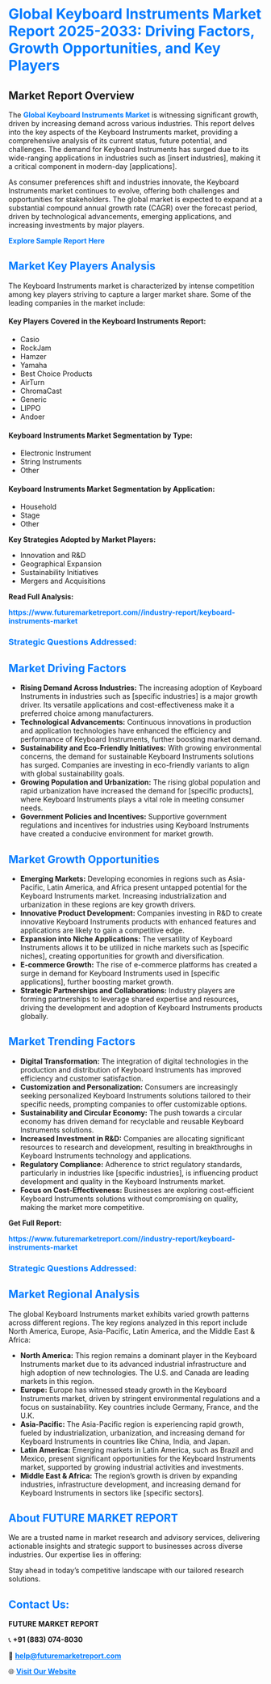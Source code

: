 <h1 style="color: #007BFF;">Global Keyboard Instruments Market Report 2025-2033: Driving Factors, Growth Opportunities, and Key Players</h1>

<section id="overview">
<h2>Market Report Overview</h2>
<p>The <a href="https://www.futuremarketreport.com//industry-report/keyboard-instruments-market" style="color: #007BFF; text-decoration: none;"><strong>Global Keyboard Instruments Market</strong></a> is witnessing significant growth, driven by increasing demand across various industries. This report delves into the key aspects of the Keyboard Instruments market, providing a comprehensive analysis of its current status, future potential, and challenges. The demand for Keyboard Instruments has surged due to its wide-ranging applications in industries such as [insert industries], making it a critical component in modern-day [applications].</p>
<p>As consumer preferences shift and industries innovate, the Keyboard Instruments market continues to evolve, offering both challenges and opportunities for stakeholders. The global market is expected to expand at a substantial compound annual growth rate (CAGR) over the forecast period, driven by technological advancements, emerging applications, and increasing investments by major players.</p>
</section>

<section id="overview">
<p><a href="https://www.futuremarketreport.com//request-sample/reportId=83546" style="color: #007BFF; text-decoration: none;"><strong>Explore Sample Report Here</strong></a></p>
</section>

<section id="key-players">
<h2 style="color: #007BFF;">Market Key Players Analysis</h2>
<p>The Keyboard Instruments market is characterized by intense competition among key players striving to capture a larger market share. Some of the leading companies in the market include:</p>
<h4>Key Players Covered in the Keyboard Instruments Report:</h4>
<ul><li>Casio</li><li>RockJam</li><li>Hamzer</li><li>Yamaha</li><li>Best Choice Products</li><li>AirTurn</li><li>ChromaCast</li><li>Generic</li><li>LIPPO</li><li>Andoer</li></ul>
<h4>Keyboard Instruments Market Segmentation by Type:</h4>
<ul><li>Electronic Instrument</li><li>String Instruments</li><li>Other</li></ul>

<h4>Keyboard Instruments Market Segmentation by Application:</h4>
<ul><li>Household</li><li>Stage</li><li>Other</li></ul>
<p><strong>Key Strategies Adopted by Market Players:</strong></p>
<ul>
<li>Innovation and R&D</li>
<li>Geographical Expansion</li>
<li>Sustainability Initiatives</li>
<li>Mergers and Acquisitions</li>
</ul>
</section>

<section>
<p><strong>Read Full Analysis: </strong></p><a href="https://www.futuremarketreport.com//industry-report/keyboard-instruments-market" style="color: #007BFF; text-decoration: none;"><strong>https://www.futuremarketreport.com//industry-report/keyboard-instruments-market</strong></a>
<h3 style="color: #007BFF;">Strategic Questions Addressed:</h3>
</section>

<section id="driving-factors">
<h2 style="color: #007BFF;">Market Driving Factors</h2>
<ul>
<li><strong>Rising Demand Across Industries:</strong> The increasing adoption of Keyboard Instruments in industries such as [specific industries] is a major growth driver. Its versatile applications and cost-effectiveness make it a preferred choice among manufacturers.</li>
<li><strong>Technological Advancements:</strong> Continuous innovations in production and application technologies have enhanced the efficiency and performance of Keyboard Instruments, further boosting market demand.</li>
<li><strong>Sustainability and Eco-Friendly Initiatives:</strong> With growing environmental concerns, the demand for sustainable Keyboard Instruments solutions has surged. Companies are investing in eco-friendly variants to align with global sustainability goals.</li>
<li><strong>Growing Population and Urbanization:</strong> The rising global population and rapid urbanization have increased the demand for [specific products], where Keyboard Instruments plays a vital role in meeting consumer needs.</li>
<li><strong>Government Policies and Incentives:</strong> Supportive government regulations and incentives for industries using Keyboard Instruments have created a conducive environment for market growth.</li>
</ul>
</section>

<section id="growth-opportunities">
<h2 style="color: #007BFF;">Market Growth Opportunities</h2>
<ul>
<li><strong>Emerging Markets:</strong> Developing economies in regions such as Asia-Pacific, Latin America, and Africa present untapped potential for the Keyboard Instruments market. Increasing industrialization and urbanization in these regions are key growth drivers.</li>
<li><strong>Innovative Product Development:</strong> Companies investing in R&D to create innovative Keyboard Instruments products with enhanced features and applications are likely to gain a competitive edge.</li>
<li><strong>Expansion into Niche Applications:</strong> The versatility of Keyboard Instruments allows it to be utilized in niche markets such as [specific niches], creating opportunities for growth and diversification.</li>
<li><strong>E-commerce Growth:</strong> The rise of e-commerce platforms has created a surge in demand for Keyboard Instruments used in [specific applications], further boosting market growth.</li>
<li><strong>Strategic Partnerships and Collaborations:</strong> Industry players are forming partnerships to leverage shared expertise and resources, driving the development and adoption of Keyboard Instruments products globally.</li>
</ul>
</section>

<section id="trending-factors">
<h2 style="color: #007BFF;">Market Trending Factors</h2>
<ul>
<li><strong>Digital Transformation:</strong> The integration of digital technologies in the production and distribution of Keyboard Instruments has improved efficiency and customer satisfaction.</li>
<li><strong>Customization and Personalization:</strong> Consumers are increasingly seeking personalized Keyboard Instruments solutions tailored to their specific needs, prompting companies to offer customizable options.</li>
<li><strong>Sustainability and Circular Economy:</strong> The push towards a circular economy has driven demand for recyclable and reusable Keyboard Instruments solutions.</li>
<li><strong>Increased Investment in R&D:</strong> Companies are allocating significant resources to research and development, resulting in breakthroughs in Keyboard Instruments technology and applications.</li>
<li><strong>Regulatory Compliance:</strong> Adherence to strict regulatory standards, particularly in industries like [specific industries], is influencing product development and quality in the Keyboard Instruments market.</li>
<li><strong>Focus on Cost-Effectiveness:</strong> Businesses are exploring cost-efficient Keyboard Instruments solutions without compromising on quality, making the market more competitive.</li>
</ul>
</section>

<section>
<p><strong>Get Full Report: </strong></p><a href="https://www.futuremarketreport.com//industry-report/keyboard-instruments-market" style="color: #007BFF; text-decoration: none;"><strong>https://www.futuremarketreport.com//industry-report/keyboard-instruments-market</strong></a>
<h3 style="color: #007BFF;">Strategic Questions Addressed:</h3>
</section>


<section id="regional-analysis">
<h2 style="color: #007BFF;">Market Regional Analysis</h2>
<p>The global Keyboard Instruments market exhibits varied growth patterns across different regions. The key regions analyzed in this report include North America, Europe, Asia-Pacific, Latin America, and the Middle East & Africa:</p>
<ul>
<li><strong>North America:</strong> This region remains a dominant player in the Keyboard Instruments market due to its advanced industrial infrastructure and high adoption of new technologies. The U.S. and Canada are leading markets in this region.</li>
<li><strong>Europe:</strong> Europe has witnessed steady growth in the Keyboard Instruments market, driven by stringent environmental regulations and a focus on sustainability. Key countries include Germany, France, and the U.K.</li>
<li><strong>Asia-Pacific:</strong> The Asia-Pacific region is experiencing rapid growth, fueled by industrialization, urbanization, and increasing demand for Keyboard Instruments in countries like China, India, and Japan.</li>
<li><strong>Latin America:</strong> Emerging markets in Latin America, such as Brazil and Mexico, present significant opportunities for the Keyboard Instruments market, supported by growing industrial activities and investments.</li>
<li><strong>Middle East & Africa:</strong> The region’s growth is driven by expanding industries, infrastructure development, and increasing demand for Keyboard Instruments in sectors like [specific sectors].</li>
</ul>
</section>

<footer>
<h2 style="color: #007BFF;">About FUTURE MARKET REPORT</h2>
<p>We are a trusted name in market research and advisory services, delivering actionable insights and strategic support to businesses across diverse industries. Our expertise lies in offering:</p>

<p>Stay ahead in today’s competitive landscape with our tailored research solutions.</p>

<h2 style="color: #007BFF;">Contact Us:</h2>
<p><strong>FUTURE MARKET REPORT</strong></p>
<p>📞 <strong>+91 (883) 074-8030</strong></p>
<p>📧 <strong><a href="mailto:help@futuremarketreport.com" style="color: #007BFF;">help@futuremarketreport.com</a></strong></p>
<p>🌐 <strong><a href="https://www.futuremarketreport.com/" style="color: #007BFF;">Visit Our Website</a></strong></p>
</footer>